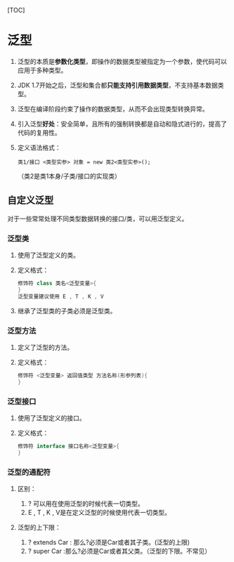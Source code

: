 [TOC]



# 泛型

1. 泛型的本质是**参数化类型**，即操作的数据类型被指定为一个参数，使代码可以应用于多种类型。

2. JDK 1.7开始之后，泛型和集合都**只能支持引用数据类型**，不支持基本数据类型。

3. 泛型在编译阶段约束了操作的数据类型，从而不会出现类型转换异常。

4. 引入泛型**好处**：安全简单，且所有的强制转换都是自动和隐式进行的，提高了代码的复用性。

5. 定义语法格式：

   `类1/接口 <类型实参> 对象 = new 类2<类型实参>();`

   （类2是类1本身/子类/接口的实现类）



## 自定义泛型

对于一些常常处理不同类型数据转换的接口/类，可以用泛型定义。



### 泛型类

1. 使用了泛型定义的类。

2. 定义格式：

   ```java
   修饰符 class 类名<泛型变量>{
   }
   泛型变量建议使用 E , T , K , V
   ```

3. 继承了泛型类的子类必须是泛型类。

   

### 泛型方法

1. 定义了泛型的方法。

2. 定义格式：

   ```java
   修饰符 <泛型变量> 返回值类型 方法名称(形参列表){
   }
   ```



### 泛型接口

1.  使用了泛型定义的接口。

2. 定义格式：

   ```java
   修饰符 interface 接口名称<泛型变量>{
   }
   ```



### 泛型的通配符

1. 区别：
   1.   ? 可以用在使用泛型的时候代表一切类型。
   2.   E , T , K , V是在定义泛型的时候使用代表一切类型。

2. 泛型的上下限：
   1. ? extends Car : 那么?必须是Car或者其子类。(泛型的上限)
   2. ? super  Car :那么?必须是Car或者其父类。（泛型的下限。不常见）

